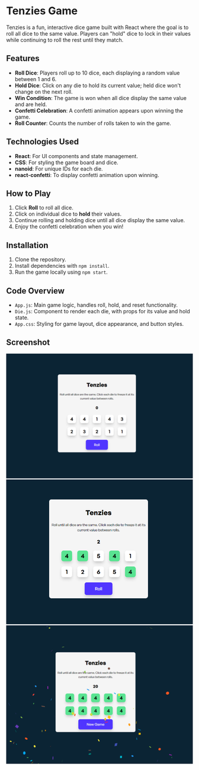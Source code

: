 # Tenzies Game

Tenzies is a fun, interactive dice game built with React where the goal is to roll all dice to the same value. Players can "hold" dice to lock in their values while continuing to roll the rest until they match.

## Features

- **Roll Dice**: Players roll up to 10 dice, each displaying a random value between 1 and 6.
- **Hold Dice**: Click on any die to hold its current value; held dice won't change on the next roll.
- **Win Condition**: The game is won when all dice display the same value and are held.
- **Confetti Celebration**: A confetti animation appears upon winning the game.
- **Roll Counter**: Counts the number of rolls taken to win the game.

## Technologies Used

- **React**: For UI components and state management.
- **CSS**: For styling the game board and dice.
- **nanoid**: For unique IDs for each die.
- **react-confetti**: To display confetti animation upon winning.

## How to Play

1. Click **Roll** to roll all dice.
2. Click on individual dice to **hold** their values.
3. Continue rolling and holding dice until all dice display the same value.
4. Enjoy the confetti celebration when you win!

## Installation

1. Clone the repository.
2. Install dependencies with `npm install`.
3. Run the game locally using `npm start`.

## Code Overview

- `App.js`: Main game logic, handles roll, hold, and reset functionality.
- `Die.js`: Component to render each die, with props for its value and hold state.
- `App.css`: Styling for game layout, dice appearance, and button styles.

## Screenshot

![Main](./ss1.png)
![Main](./ss2.png)
![Main](./ss3.png)

